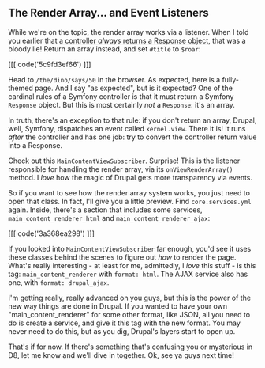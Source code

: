## The Render Array... and Event Listeners

While we're on the topic, the render array works via a listener. When I told you
earlier that
[a controller *always* returns a Response object](https://knpuniversity.com/screencast/drupal8-under-the-hood/modules-routes-controllers#a-controller-returns-a-response),
that was a bloody lie! Return an array instead, and set `#title` to `$roar`:

[[[ code('5c9fd3ef66') ]]]

Head to `/the/dino/says/50` in the browser. As expected, here is a fully-themed page.
And I say "as expected", but is it expected? One of the cardinal rules of a Symfony
controller is that it must return a Symfony `Response` object. But this is most certainly
*not* a `Response`: it's an array.

In truth, there's an exception to that rule: if you don't return an array, Drupal,
well, Symfony, dispatches an event called `kernel.view`. There it is! It runs *after*
the controller and has one job: try to convert the controller return value into a
Response.

Check out this `MainContentViewSubscriber`. Surprise! This is the listener responsible
for handling the render array, via its `onViewRenderArray()` method. I *love* how
the magic of Drupal gets more transparency via events.

So if you want to see how the render array system works, you just need to open that
class. In fact, I'll give you a little preview. Find `core.services.yml` again. Inside,
there's a section that includes some services, `main_content_renderer_html` and
`main_content_renderer_ajax`:

[[[ code('3a368ea298') ]]]

If you looked into `MainContentViewSubscriber` far enough, you'd see it uses these
classes behind the scenes to figure out *how* to render the page. What's really
interesting - at least for me, admittedly, I *love* this stuff - is this tag:
`main_content_renderer` with `format: html`. The AJAX service also has one, with
`format: drupal_ajax`.

I'm getting really, really advanced on you guys, but this is the power of the new
way things are done in Drupal. If you wanted to have your own "main_content_renderer"
for some other format, like JSON, all you need to do is create a service, and give
it this tag with the new format. You may never need to do this, but as you dig, Drupal's
layers start to open up.

That's if for now.  If there's something that's confusing you or mysterious in D8,
let me know and we'll dive in together. Ok, see ya guys next time!
